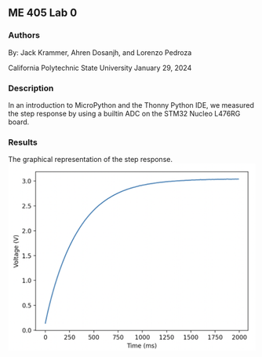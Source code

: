 ## ME 405 Lab 0

### Authors
By: Jack Krammer, Ahren Dosanjh, and Lorenzo Pedroza

California Polytechnic State University
January 29, 2024


### Description
In an introduction to MicroPython and the Thonny Python IDE, we measured the step response by using a builtin ADC on the STM32 Nucleo L476RG board.


### Results
The graphical representation of the step response.
![voltage (volts) plotted as a function of time (milliseconds)](./lab0_plot.png)
